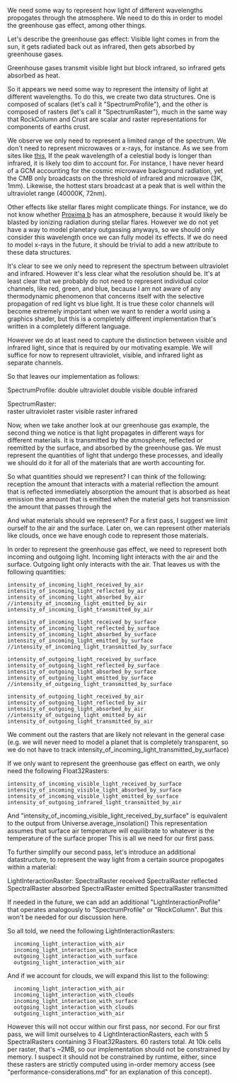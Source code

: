 
We need some way to represent how light of different wavelengths propogates through the atmosphere. 
We need to do this in order to model the greenhouse gas effect, among other things. 

Let's describe the greenhouse gas effect: 
Visible light comes in from the sun, 
it gets radiated back out as infrared, 
then gets absorbed by greenhouse gases. 

Greenhouse gases transmit visible light but block infrared, 
so infrared gets absorbed as heat. 

So it appears we need some way to represent the intensity of light at different wavelengths.
To do this, we create two data structures.
One is composed of scalars (let's call it "SpectrumProfile"), 
and the other is composed of rasters (let's call it "SpectrumRaster"),
much in the same way that RockColumn and Crust are scalar and raster representations for components of earths crust. 

We observe we only need to represent a limited range of the spectrum. 
We don't need to represent microwaves or x-rays, for instance.
As we see from sites like [this](https://www.omnicalculator.com/physics/wiens-law),
If the peak wavelength of a celestial body is longer than infrared, it is likely too dim to account for.
For instance, I have never heard of a GCM accounting for the cosmic microwave background radiation, 
yet the CMB only broadcasts on the threshold of infrared and microwave (3K, 1mm).
Likewise, the hottest stars broadcast at a peak that is well within the ultraviolet range (40000K, 72nm). 

Other effects like stellar flares might complicate things. 
For instance, we do not know whether [Proxima b](https://en.wikipedia.org/wiki/Proxima_Centauri_b) 
has an atmosphere, because it would likely be blasted by ionizing radiation during stellar flares.
However we do not yet have a way to model planetary outgassing anyways,
so we should only consider this wavelength once we can fully model its effects.
If we do need to model x-rays in the future, it should be trivial to add a new attribute to these data structures.

It's clear to see we only need to represent the spectrum between ultraviolet and infrared.
However it's less clear what the resolution should be. 
It's at least clear that we probably do not need to represent individual color channels, 
like red, green, and blue, because I am not aware of any thermodynamic phenomenon 
that concerns itself with the selective propagation of red light vs blue light. 
It is true these color channels will become extremely important when we want to render a world using a graphics shader,
but this is a completely different implementation that's written in a completely different language.

However we do at least need to capture the distinction between visible and infrared light,
since that is required by our motivating example.
We will suffice for now to represent ultraviolet, visible, and infrared light as separate channels. 

So that leaves our implementation as follows:

  SpectrumProfile: 
      double ultraviolet
      double visible
      double infrared
  
  SpectrumRaster:   
      raster ultraviolet
      raster visible
      raster infrared

Now, when we take another look at our greenhouse gas example,
the second thing we notice is that light propagates in different ways for different materials.
It is transmitted by the atmosphere, 
reflected or reemitted by the surface, 
and absorbed by the greenhouse gas.
We must represent the quantities of light that undergo these processes, 
and ideally we should do it for all of the materials that are worth accounting for.

So what quantities should we represent? I can think of the following:
      reception         the amount that interacts with a material
      reflection        the amount that is reflected immediately
      absorption        the amount that is absorbed as heat
      emission          the amount that is emitted when the material gets hot
      transmission      the amount that passes through the 

And what materials should we represent? For a first pass, I suggest we limit ourself to the air and the surface.
Later on, we can represent other materials like clouds, once we have enough code to represent those materials.

In order to represent the greenhouse gas effect, we need to represent both incoming and outgoing light. 
Incoming light interacts with the air and the surface.
Outgoing light only interacts with the air.
That leaves us with the following quantities:

    intensity_of_incoming_light_received_by_air
    intensity_of_incoming_light_reflected_by_air
    intensity_of_incoming_light_absorbed_by_air
    //intensity_of_incoming_light_emitted_by_air
    intensity_of_incoming_light_transmitted_by_air

    intensity_of_incoming_light_received_by_surface
    intensity_of_incoming_light_reflected_by_surface
    intensity_of_incoming_light_absorbed_by_surface
    intensity_of_incoming_light_emitted_by_surface
    //intensity_of_incoming_light_transmitted_by_surface

    intensity_of_outgoing_light_received_by_surface
    intensity_of_outgoing_light_reflected_by_surface
    intensity_of_outgoing_light_absorbed_by_surface
    intensity_of_outgoing_light_emitted_by_surface
    //intensity_of_outgoing_light_transmitted_by_surface

    intensity_of_outgoing_light_received_by_air
    intensity_of_outgoing_light_reflected_by_air
    intensity_of_outgoing_light_absorbed_by_air
    //intensity_of_outgoing_light_emitted_by_air
    intensity_of_outgoing_light_transmitted_by_air
 
We comment out the rasters that are likely not relevant in the general case
(e.g. we will never need to model a planet that is completely transparent,
so we do not have to track intensity_of_incoming_light_transmitted_by_surface)

If we only want to represent the greenhouse gas effect on earth, we only need the following Float32Rasters:

    intensity_of_incoming_visible_light_received_by_surface 
    intensity_of_incoming_visible_light_absorbed_by_surface
    intensity_of_incoming_visible_light_emitted_by_surface
    intensity_of_outgoing_infrared_light_transmitted_by_air

And "intensity_of_incoming_visible_light_received_by_surface" is equivalent to the output from Universe.average_insolation()
This representation assumes that surface air temperature will equilibrate to whatever is the temperature of the surface proper 
This is all we need for our first pass. 

To further simplify our second pass, let's introduce an additional datastructure,
to represent the way light from a certain source propogates within a material:

  LightInteractionRaster:
      SpectralRaster received
      SpectralRaster reflected
      SpectralRaster absorbed
      SpectralRaster emitted
      SpectralRaster transmitted

If needed in the future, we can add an additional "LightInteractionProfile"
that operates analogously to "SpectrumProfile" or "RockColumn".
But this won't be needed for our discussion here.

So all told, we need the following LightInteractionRasters:
      
      incoming_light_interaction_with_air
      incoming_light_interaction_with_surface
      outgoing_light_interaction_with_surface
      outgoing_light_interaction_with_air

And if we account for clouds, we will expand this list to the following:

      incoming_light_interaction_with_air
      incoming_light_interaction_with_clouds
      incoming_light_interaction_with_surface
      outgoing_light_interaction_with_clouds
      outgoing_light_interaction_with_air

However this will not occur within our first pass, nor second.
For our first pass, we will limit ourselves to 4 LightInteractionRasters, 
each with 5 SpectralRasters containing 3 Float32Rasters. 
60 rasters total.
At 10k cells per raster, that's ~2MB, so our implementation should not be constrained by memory.
I suspect it should not be constrained by runtime, either, 
since these rasters are strictly computed using in-order memory access
(see "performance-considerations.md" for an explanation of this concept). 